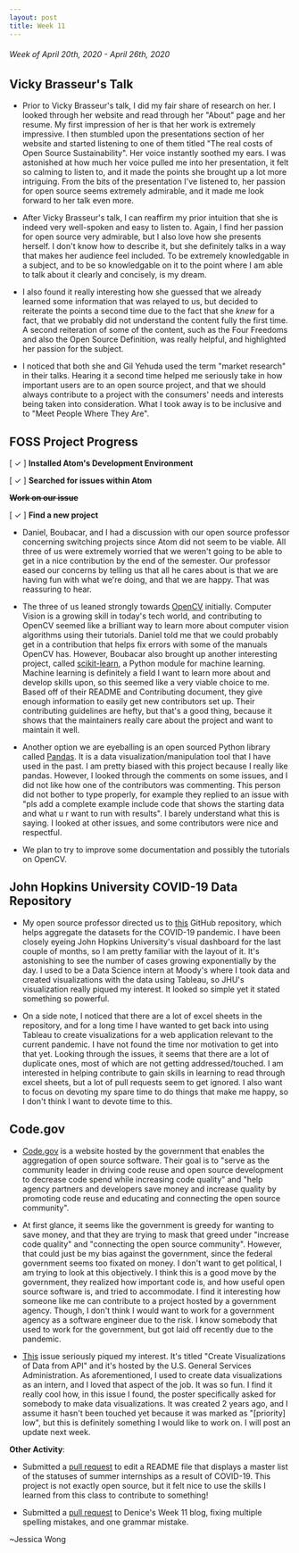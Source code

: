 ```yaml
---
layout: post
title: Week 11
---
```


###### Week of April 20th, 2020 - April 26th, 2020 

## Vicky Brasseur's Talk
- Prior to Vicky Brasseur's talk, I did my fair share of research on her. I looked through her website and read through her "About" page and her resume. My first impression of her is that her work is extremely impressive. I then stumbled upon the presentations section of her website and started listening to one of them titled "The real costs of Open Source Sustainability". Her voice instantly soothed my ears. I was astonished at how much her voice pulled me into her presentation, it felt so calming to listen to, and it made the points she brought up a lot more intriguing. From the bits of the presentation I've listened to, her passion for open source seems extremely admirable, and it made me look forward to her talk even more.

- After Vicky Brasseur's talk, I can reaffirm my prior intuition that she is indeed very well-spoken and easy to listen to. Again, I find her passion for open source very admirable, but I also love how she presents herself. I don't know how to describe it, but she definitely talks in a way that makes her audience feel included. To be extremely knowledgable in a subject, and to be so knowledgable on it to the point where I am able to talk about it clearly and concisely, is my dream. 

- I also found it really interesting how she guessed that we already learned some information that was relayed to us, but decided to reiterate the points a second time due to the fact that she *knew* for a fact, that we probably did not understand the content fully the first time. A second reiteration of some of the content, such as the Four Freedoms and also the Open Source Definition, was really helpful, and highlighted her passion for the subject.

- I noticed that both she and Gil Yehuda used the term "market research" in their talks. Hearing it a second time helped me seriously take in how important users are to an open source project, and that we should always contribute to a project with the consumers' needs and interests being taken into consideration. What I took away is to be inclusive and to "Meet People Where They Are".

## FOSS Project Progress

[ ✓ ] **Installed Atom's Development Environment** 

[ ✓ ] **Searched for issues within Atom**

~~**Work on our issue**~~

[ ✓ ] **Find a new project**
- Daniel, Boubacar, and I had a discussion with our open source professor concerning switching projects since Atom did not seem to be viable. All three of us were extremely worried that we weren't going to be able to get in a nice contribution by the end of the semester. Our professor eased our concerns by telling us that all he cares about is that we are having fun with what we're doing, and that we are happy. That was reassuring to hear.

- The three of us leaned strongly towards [OpenCV](https://github.com/opencv/opencv) initially. Computer Vision is a growing skill in today's tech world, and contributing to OpenCV seemed like a brilliant way to learn more about computer vision algorithms using their tutorials. Daniel told me that we could probably get in a contribution that helps fix errors with some of the manuals OpenCV has. However, Boubacar also brought up another interesting project, called [scikit-learn](https://github.com/scikit-learn/scikit-learn), a Python module for machine learning. Machine learning is definitely a field I want to learn more about and develop skills upon, so this seemed like a very viable choice to me. Based off of their README and Contributing document, they give enough information to easily get new contributors set up. Their contributing guidelines are hefty, but that's a good thing, because it shows that the 
maintainers really care about the project and want to maintain it well.

- Another option we are eyeballing is an open sourced Python library called [Pandas](https://github.com/pandas-dev/pandas/). It is a data visualization/manipulation tool that I have used in the past. I am pretty biased with this project because I really like pandas. However, I looked through the comments on some issues, and I did not like how one of the contributors was commenting. This person did not bother to type properly, for example they replied to an issue with "pls add a complete example include code that shows the starting data and what u r want to run with results". I barely understand what this is saying. I looked at other issues, and some contributors were nice and respectful. 

- We plan to try to improve some documentation and possibly the tutorials on OpenCV.

## John Hopkins University COVID-19 Data Repository

- My open source professor directed us to [this](https://github.com/CSSEGISandData/COVID-19) GitHub repository, which helps aggregate the datasets for the COVID-19 pandemic. I have been closely eyeing John Hopkins University's visual dashboard for the last couple of months, so I am pretty familiar with the layout of it. It's astonishing to see the number of cases growing exponentially by the day. I used to be a Data Science intern at Moody's where I took data and created visualizations with the data using Tableau, so JHU's visualization really piqued my interest. It looked so simple yet it stated something so powerful. 

- On a side note, I noticed that there are a lot of excel sheets in the repository, and for a long time I have wanted to get back into using Tableau to create visualizations for a web application relevant to the current pandemic. I have not found the time nor motivation to get into that yet. Looking through the issues, it seems that there are a lot of duplicate ones, most of which are not getting addressed/touched. I am interested in helping contribute to gain skills in learning to read through excel sheets, but a lot of pull requests seem to get ignored. I also want to focus on devoting my spare time to do things that make me happy, so I don't think I want to devote time to this.

## Code.gov

- [Code.gov](https://code.gov/) is a website hosted by the government that enables the aggregation of open source software. Their goal is to "serve as the community leader in driving code reuse and open source development to decrease code spend while increasing code quality" and "help agency partners and developers save money and increase quality by promoting code reuse and educating and connecting the open source community". 

- At first glance, it seems like the government is greedy for wanting to save money, and that they are trying to mask that greed under "increase code quality" and "connecting the open source community". However, that could just be my bias against the government, since the federal government seems too fixated on money. I don't want to get political, I am trying to look at this objectively. I think this is a good move by the government, they realized how important code is, and how useful open source software is, and tried to accommodate. I find it interesting how someone like me can contribute to a project hosted by a government agency. Though, I don't think I would want to work for a government agency as a software engineer due to the risk. I know somebody that used to work for the government, but got laid off recently due to the pandemic. 

- [This](https://github.com/GSA/code-gov-api/issues/198) issue seriously piqued my interest. It's titled "Create Visualizations of Data from API" and it's hosted by the U.S. General Services Administration. As aforementioned, I used to create data visualizations as an intern, and I loved that aspect of the job. It was so fun. I find it really cool how, in this issue I found, the poster specifically asked for somebody to make data visualizations. It was created 2 years ago, and I assume it hasn't been touched yet because it was marked as "[priority] low", but this is definitely something I would like to work on. I will post an update next week.

**Other Activity**: 

- Submitted a [pull request](https://github.com/gcreddy42/hiring2020/pull/158) to edit a README file that displays a master list of the statuses of summer internships as a result of COVID-19. This project is not exactly open source, but it felt nice to use the skills I learned from this class to contribute to something!

- Submitted a [pull request](https://github.com/hunter-college-ossd-spr-2020/deniceysv-weekly/pull/4) to Denice's Week 11 blog, fixing multiple spelling mistakes, and one grammar mistake.

~Jessica Wong